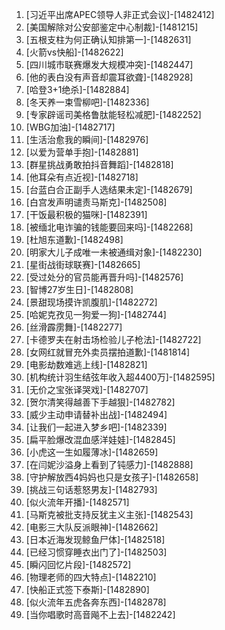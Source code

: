 
1. [习近平出席APEC领导人非正式会议]-[1482412]
1. [美国解除对公安部鉴定中心制裁]-[1481215]
1. [五根支柱为何正确认知排第一]-[1482631]
1. [火箭vs快船]-[1482622]
1. [四川城市联赛爆发大规模冲突]-[1482447]
1. [他的表白没有声音却震耳欲聋]-[1482928]
1. [哈登3+1绝杀]-[1482884]
1. [冬天养一束雪柳吧]-[1482336]
1. [专家辟谣司美格鲁肽能轻松减肥]-[1482252]
1. [WBG加油]-[1482717]
1. [生活治愈我的瞬间]-[1482976]
1. [以爱为营单手抱]-[1482881]
1. [群星挑战勇敢拍抖音舞蹈]-[1482818]
1. [他耳朵有点近视]-[1482718]
1. [台蓝白合正副手人选结果未定]-[1482679]
1. [白宫发声明谴责马斯克]-[1482508]
1. [干饭最积极的猫咪]-[1482391]
1. [被缅北电诈骗的钱能要回来吗]-[1482268]
1. [杜旭东道歉]-[1482498]
1. [明家大儿子成唯一未被通缉对象]-[1482230]
1. [星街战街球联赛]-[1482665]
1. [受过处分的官员能再晋升吗]-[1482576]
1. [智博27岁生日]-[1482808]
1. [景甜现场摸许凯腹肌]-[1482272]
1. [哈妮克孜见一狗爱一狗]-[1482744]
1. [丝滑霹雳舞]-[1482277]
1. [卡德罗夫在射击场检验儿子枪法]-[1482722]
1. [女网红就冒充外卖员摆拍道歉]-[1481814]
1. [电影劫数难逃上线]-[1482821]
1. [机构统计羽生结弦年收入超4400万]-[1482595]
1. [无价之宝张译哭戏]-[1482707]
1. [贺尔清笑得越善下手越狠]-[1482782]
1. [威少主动申请替补出战]-[1482494]
1. [让我们一起进入梦乡吧]-[1482339]
1. [扁平脸爆改混血感洋娃娃]-[1482845]
1. [小虎这一生如履薄冰]-[1482659]
1. [在闫妮沙溢身上看到了钝感力]-[1482888]
1. [守护解放西4妈妈也只是女孩子]-[1482658]
1. [挑战三句话惹怒男友]-[1482793]
1. [似火流年开播]-[1482571]
1. [马斯克被批支持反犹主义主张]-[1482543]
1. [电影三大队反派眼神]-[1482662]
1. [日本近海发现鲸鱼尸体]-[1482518]
1. [已经习惯穿睡衣出门了]-[1482503]
1. [瞬闪回忆片段]-[1482572]
1. [物理老师的四大特点]-[1482210]
1. [快船正式签下泰斯]-[1482890]
1. [似火流年五虎各奔东西]-[1482878]
1. [当你唱歌时高音飚不上去]-[1482242]